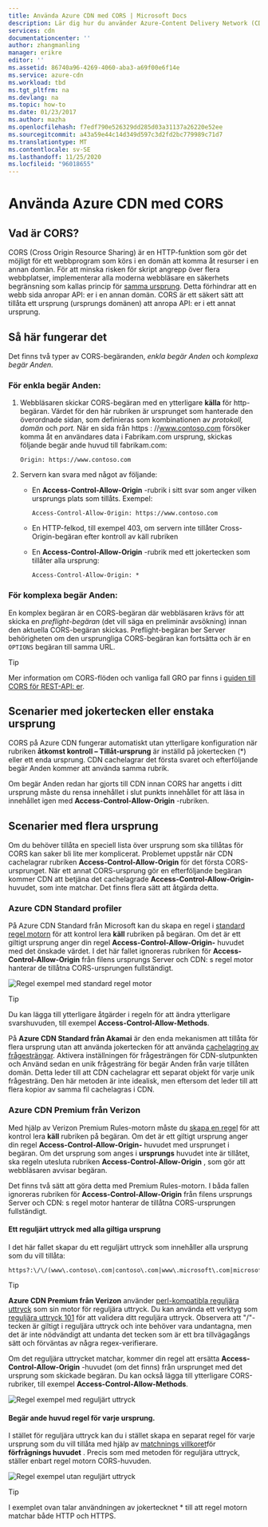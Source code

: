 ```yaml
---
title: Använda Azure CDN med CORS | Microsoft Docs
description: Lär dig hur du använder Azure-Content Delivery Network (CDN) till resurs delning mellan ursprung (CORS).
services: cdn
documentationcenter: ''
author: zhangmanling
manager: erikre
editor: ''
ms.assetid: 86740a96-4269-4060-aba3-a69f00e6f14e
ms.service: azure-cdn
ms.workload: tbd
ms.tgt_pltfrm: na
ms.devlang: na
ms.topic: how-to
ms.date: 01/23/2017
ms.author: mazha
ms.openlocfilehash: f7edf790e526329dd285d03a31137a26220e52ee
ms.sourcegitcommit: a43a59e44c14d349d597c3d2fd2bc779989c71d7
ms.translationtype: MT
ms.contentlocale: sv-SE
ms.lasthandoff: 11/25/2020
ms.locfileid: "96018655"
---
```

# <a name="using-azure-cdn-with-cors"></a>Använda Azure CDN med CORS
## <a name="what-is-cors"></a>Vad är CORS?
CORS (Cross Origin Resource Sharing) är en HTTP-funktion som gör det möjligt för ett webbprogram som körs i en domän att komma åt resurser i en annan domän. För att minska risken för skript angrepp över flera webbplatser, implementerar alla moderna webbläsare en säkerhets begränsning som kallas princip för [samma ursprung](https://www.w3.org/Security/wiki/Same_Origin_Policy).  Detta förhindrar att en webb sida anropar API: er i en annan domän.  CORS är ett säkert sätt att tillåta ett ursprung (ursprungs domänen) att anropa API: er i ett annat ursprung.

## <a name="how-it-works"></a>Så här fungerar det
Det finns två typer av CORS-begäranden, *enkla begär Anden* och *komplexa begär Anden.*

### <a name="for-simple-requests"></a>För enkla begär Anden:

1. Webbläsaren skickar CORS-begäran med en ytterligare **källa** för http-begäran. Värdet för den här rubriken är ursprunget som hanterade den överordnade sidan, som definieras som kombinationen av *protokoll,* *domän* och *port.*  När en sida från https \: //www.contoso.com försöker komma åt en användares data i Fabrikam.com ursprung, skickas följande begär ande huvud till fabrikam.com:

   `Origin: https://www.contoso.com`

2. Servern kan svara med något av följande:

   * En **Access-Control-Allow-Origin** -rubrik i sitt svar som anger vilken ursprungs plats som tillåts. Exempel:

     `Access-Control-Allow-Origin: https://www.contoso.com`

   * En HTTP-felkod, till exempel 403, om servern inte tillåter Cross-Origin-begäran efter kontroll av käll rubriken

   * En **Access-Control-Allow-Origin** -rubrik med ett jokertecken som tillåter alla ursprung:

     `Access-Control-Allow-Origin: *`

### <a name="for-complex-requests"></a>För komplexa begär Anden:

En komplex begäran är en CORS-begäran där webbläsaren krävs för att skicka en *preflight-begäran* (det vill säga en preliminär avsökning) innan den aktuella CORS-begäran skickas. Preflight-begäran ber Server behörigheten om den ursprungliga CORS-begäran kan fortsätta och är en `OPTIONS` begäran till samma URL.

> [!TIP]
> Mer information om CORS-flöden och vanliga fall GRO par finns i [guiden till CORS för REST-API: er](https://www.moesif.com/blog/technical/cors/Authoritative-Guide-to-CORS-Cross-Origin-Resource-Sharing-for-REST-APIs/).
>
>

## <a name="wildcard-or-single-origin-scenarios"></a>Scenarier med jokertecken eller enstaka ursprung
CORS på Azure CDN fungerar automatiskt utan ytterligare konfiguration när rubriken **åtkomst kontroll – Tillåt-ursprung** är inställd på jokertecken (*) eller ett enda ursprung.  CDN cachelagrar det första svaret och efterföljande begär Anden kommer att använda samma rubrik.

Om begär Anden redan har gjorts till CDN innan CORS har angetts i ditt ursprung måste du rensa innehållet i slut punkts innehållet för att läsa in innehållet igen med **Access-Control-Allow-Origin** -rubriken.

## <a name="multiple-origin-scenarios"></a>Scenarier med flera ursprung
Om du behöver tillåta en speciell lista över ursprung som ska tillåtas för CORS kan saker bli lite mer komplicerat. Problemet uppstår när CDN cachelagrar rubriken **Access-Control-Allow-Origin** för det första CORS-ursprunget.  När ett annat CORS-ursprung gör en efterföljande begäran kommer CDN att betjäna det cachelagrade **Access-Control-Allow-Origin-** huvudet, som inte matchar.  Det finns flera sätt att åtgärda detta.

### <a name="azure-cdn-standard-profiles"></a>Azure CDN Standard profiler
På Azure CDN Standard från Microsoft kan du skapa en regel i [standard regel motorn](cdn-standard-rules-engine-reference.md) för att kontrol lera **käll** rubriken på begäran. Om det är ett giltigt ursprung anger din regel **Access-Control-Allow-Origin-** huvudet med det önskade värdet. I det här fallet ignoreras rubriken för **Access-Control-Allow-Origin** från filens ursprungs Server och CDN: s regel motor hanterar de tillåtna CORS-ursprungen fullständigt.

![Regel exempel med standard regel motor](./media/cdn-cors/cdn-standard-cors.png)

> [!TIP]
> Du kan lägga till ytterligare åtgärder i regeln för att ändra ytterligare svarshuvuden, till exempel **Access-Control-Allow-Methods**.
> 

På **Azure CDN Standard från Akamai** är den enda mekanismen att tillåta för flera ursprung utan att använda jokertecken för att använda [cachelagring av frågesträngar](cdn-query-string.md). Aktivera inställningen för frågesträngen för CDN-slutpunkten och Använd sedan en unik frågesträng för begär Anden från varje tillåten domän. Detta leder till att CDN cachelagrar ett separat objekt för varje unik frågesträng. Den här metoden är inte idealisk, men eftersom det leder till att flera kopior av samma fil cachelagras i CDN.  

### <a name="azure-cdn-premium-from-verizon"></a>Azure CDN Premium från Verizon
Med hjälp av Verizon Premium Rules-motorn måste du [skapa en regel](./cdn-verizon-premium-rules-engine.md) för att kontrol lera **käll** rubriken på begäran.  Om det är ett giltigt ursprung anger din regel **Access-Control-Allow-Origin-** huvudet med ursprunget i begäran.  Om det ursprung som anges i **ursprungs** huvudet inte är tillåtet, ska regeln utesluta rubriken **Access-Control-Allow-Origin** , som gör att webbläsaren avvisar begäran. 

Det finns två sätt att göra detta med Premium Rules-motorn. I båda fallen ignoreras rubriken för **Access-Control-Allow-Origin** från filens ursprungs Server och CDN: s regel motor hanterar de tillåtna CORS-ursprungen fullständigt.

#### <a name="one-regular-expression-with-all-valid-origins"></a>Ett reguljärt uttryck med alla giltiga ursprung
I det här fallet skapar du ett reguljärt uttryck som innehåller alla ursprung som du vill tillåta: 

```http
https?:\/\/(www\.contoso\.com|contoso\.com|www\.microsoft\.com|microsoft.com\.com)$
```

> [!TIP]
> **Azure CDN Premium från Verizon** använder [perl-kompatibla reguljära uttryck](https://pcre.org/) som sin motor för reguljära uttryck.  Du kan använda ett verktyg som [reguljära uttryck 101](https://regex101.com/) för att validera ditt reguljära uttryck.  Observera att "/"-tecken är giltigt i reguljära uttryck och inte behöver vara undantagna, men det är inte nödvändigt att undanta det tecken som är ett bra tillvägagångs sätt och förväntas av några regex-verifierare.
> 
> 

Om det reguljära uttrycket matchar, kommer din regel att ersätta **Access-Control-Allow-Origin** -huvudet (om det finns) från ursprunget med det ursprung som skickade begäran.  Du kan också lägga till ytterligare CORS-rubriker, till exempel **Access-Control-Allow-Methods**.

![Regel exempel med reguljärt uttryck](./media/cdn-cors/cdn-cors-regex.png)

#### <a name="request-header-rule-for-each-origin"></a>Begär ande huvud regel för varje ursprung.
I stället för reguljära uttryck kan du i stället skapa en separat regel för varje ursprung som du vill tillåta med hjälp av [matchnings villkoret](/previous-versions/azure/mt757336(v=azure.100)#match-conditions)för **förfrågnings huvudet** . Precis som med metoden för reguljära uttryck, ställer enbart regel motorn CORS-huvuden. 

![Regel exempel utan reguljärt uttryck](./media/cdn-cors/cdn-cors-no-regex.png)

> [!TIP]
> I exemplet ovan talar användningen av jokertecknet * till att regel motorn matchar både HTTP och HTTPS.
> 
>